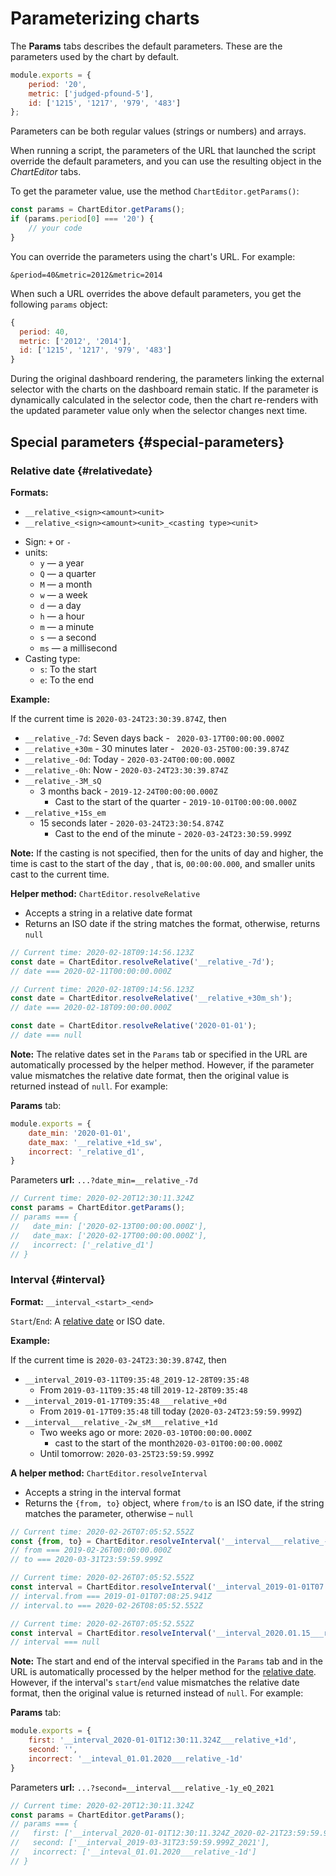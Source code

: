 
# Parameterizing charts

The **Params** tabs describes the default parameters.
These are the parameters used by the chart by default.

```js
module.exports = {
    period: '20',
    metric: ['judged-pfound-5'],
    id: ['1215', '1217', '979', '483']
};
```

Parameters can be both regular values (strings or numbers) and arrays.

When running a script, the parameters of the URL that launched the script override
the default parameters, and you can use the resulting object in the 
*ChartEditor* tabs.

To get the parameter value, use the method `ChartEditor.getParams()`:

```js
const params = ChartEditor.getParams();
if (params.period[0] === '20') {
    // your code
}
```

You can override the parameters using the chart's URL. For example:

```
&period=40&metric=2012&metric=2014
```

When such a URL overrides the above default parameters, you get the following `params` object:

```js
{
  period: 40,
  metric: ['2012', '2014'],
  id: ['1215', '1217', '979', '483']
}
```

During the original dashboard rendering, the parameters linking the external selector with the charts on the dashboard remain static. If the parameter is dynamically calculated in the selector code, then the chart re-renders with the updated parameter value only when the selector changes next time.

## Special parameters {#special-parameters}

### Relative date {#relativedate}

**Formats:**

* `__relative_<sign><amount><unit>`
* `__relative_<sign><amount><unit>_<casting type><unit>`

- Sign: `+` or `-`
- units:
   - `y` — a year
   - `Q` — a quarter
   - `M` — a month
   - `w` — a week
   - `d` — a day
   - `h` — a hour
   - `m` — a minute
   - `s` — a second
   - `ms` — a millisecond
- Casting type:
   - `s`: To the start
   - `e`: To the end

**Example:**

If the current time is `2020-03-24T23:30:39.874Z`, then
- `__relative_-7d`: Seven days back - ` 2020-03-17T00:00:00.000Z`
- `__relative_+30m` - 30 minutes later - ` 2020-03-25T00:00:39.874Z`
- `__relative_-0d`: Today - `2020-03-24T00:00:00.000Z`
- `__relative_-0h`: Now - `2020-03-24T23:30:39.874Z`
- `__relative_-3M_sQ`
   * 3 months back - `2019-12-24T00:00:00.000Z`
      * Cast to the start of the quarter - `2019-10-01T00:00:00.000Z`
- `__relative_+15s_em`
   * 15 seconds later - `2020-03-24T23:30:54.874Z`
      * Cast to the end of the minute - `2020-03-24T23:30:59.999Z`

**Note:** If the casting is not specified, then for the units of day and higher, the time is cast to the start of the day
, that is, `00:00:00.000`, and smaller units cast to the current time.

**Helper method:** `ChartEditor.resolveRelative`
- Accepts a string in a relative date format
- Returns an ISO date if the string matches the format, otherwise, returns `null`

```js
// Current time: 2020-02-18T09:14:56.123Z
const date = ChartEditor.resolveRelative('__relative_-7d');
// date === 2020-02-11T00:00:00.000Z
```

```js
// Current time: 2020-02-18T09:14:56.123Z
const date = ChartEditor.resolveRelative('__relative_+30m_sh');
// date === 2020-02-18T09:00:00.000Z
```

```js
const date = ChartEditor.resolveRelative('2020-01-01');
// date === null
```

**Note:** The relative dates set in the `Params` tab or specified in the URL are automatically processed by the helper method.
However, if the parameter value mismatches the relative date format, then the original value is returned instead of `null`.
For example:

**Params** tab:
```js
module.exports = {
    date_min: '2020-01-01',
    date_max: '__relative_+1d_sw',
    incorrect: '_relative_d1',
}
```

Parameters **url:** `...?date_min=__relative_-7d`
```js
// Current time: 2020-02-20T12:30:11.324Z
const params = ChartEditor.getParams();
// params === {
//   date_min: ['2020-02-13T00:00:00.000Z'],
//   date_max: ['2020-02-17T00:00:00.000Z'],
//   incorrect: ['_relative_d1']
// }
```

### Interval {#interval}

**Format:** `__interval_<start>_<end>`

`Start`/`End`: A [relative date](#relativedate) or ISO date.

**Example:**

If the current time is `2020-03-24T23:30:39.874Z`, then
- `__interval_2019-03-11T09:35:48_2019-12-28T09:35:48`
   * From `2019-03-11T09:35:48` till `2019-12-28T09:35:48`
- `__interval_2019-01-17T09:35:48___relative_+0d`
   * From `2019-01-17T09:35:48` till today (`2020-03-24T23:59:59.999Z`)
- `__interval___relative_-2w_sM___relative_+1d`
   * Two weeks ago or more: `2020-03-10T00:00:00.000Z`
      * cast to the start of the month`2020-03-01T00:00:00.000Z`
   * Until tomorrow: `2020-03-25T23:59:59.999Z`

**A helper method:** `ChartEditor.resolveInterval`
- Accepts a string in the interval format
- Returns the `{from, to}` object, where `from/to` is an ISO date, if the string matches the parameter, otherwise – ⁣`null`

```js
// Current time: 2020-02-26T07:05:52.552Z
const {from, to} = ChartEditor.resolveInterval('__interval___relative_-1y___relative_+10d_eM');
// from === 2019-02-26T00:00:00.000Z
// to === 2020-03-31T23:59:59.999Z
```

```js
// Current time: 2020-02-26T07:05:52.552Z
const interval = ChartEditor.resolveInterval('__interval_2019-01-01T07:08:25.941Z___relative_+1h');
// interval.from === 2019-01-01T07:08:25.941Z
// interval.to === 2020-02-26T08:05:52.552Z
```

```js
// Current time: 2020-02-26T07:05:52.552Z
const interval = ChartEditor.resolveInterval('__interval_2020.01.15___relative_-0d');
// interval === null
```

**Note:** The start and end of the interval specified in the `Params` tab and in the URL is automatically processed by the helper method for the [relative date](#relativedate).
However, if the interval's `start`/`end` value mismatches the relative date format, then the original value is returned instead of `null`.
For example:

**Params** tab:
```js
module.exports = {
    first: '__interval_2020-01-01T12:30:11.324Z___relative_+1d',
    second: '',
    incorrect: '__inteval_01.01.2020___relative_-1d'
}
```

Parameters **url:** `...?second=__interval___relative_-1y_eQ_2021`
```js
// Current time: 2020-02-20T12:30:11.324Z
const params = ChartEditor.getParams();
// params === {
//   first: ['__interval_2020-01-01T12:30:11.324Z_2020-02-21T23:59:59.999Z'],
//   second: ['__interval_2019-03-31T23:59:59.999Z_2021'],
//   incorrect: ['__inteval_01.01.2020___relative_-1d']
// }
```
